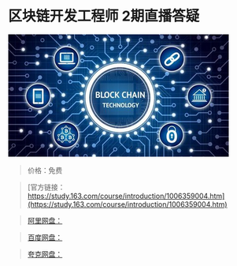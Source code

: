 # 区块链开发工程师 2期直播答疑

![img](../../../assets/study163/free/47e67d48-28f9-4400-a9a1-a2c42c1a836a.jpg)

> 价格：免费

> [官方链接：https://study.163.com/course/introduction/1006359004.htm](https://study.163.com/course/introduction/1006359004.htm)

> [阿里网盘：]()

> [百度网盘：]()

> [夸克网盘：]()
